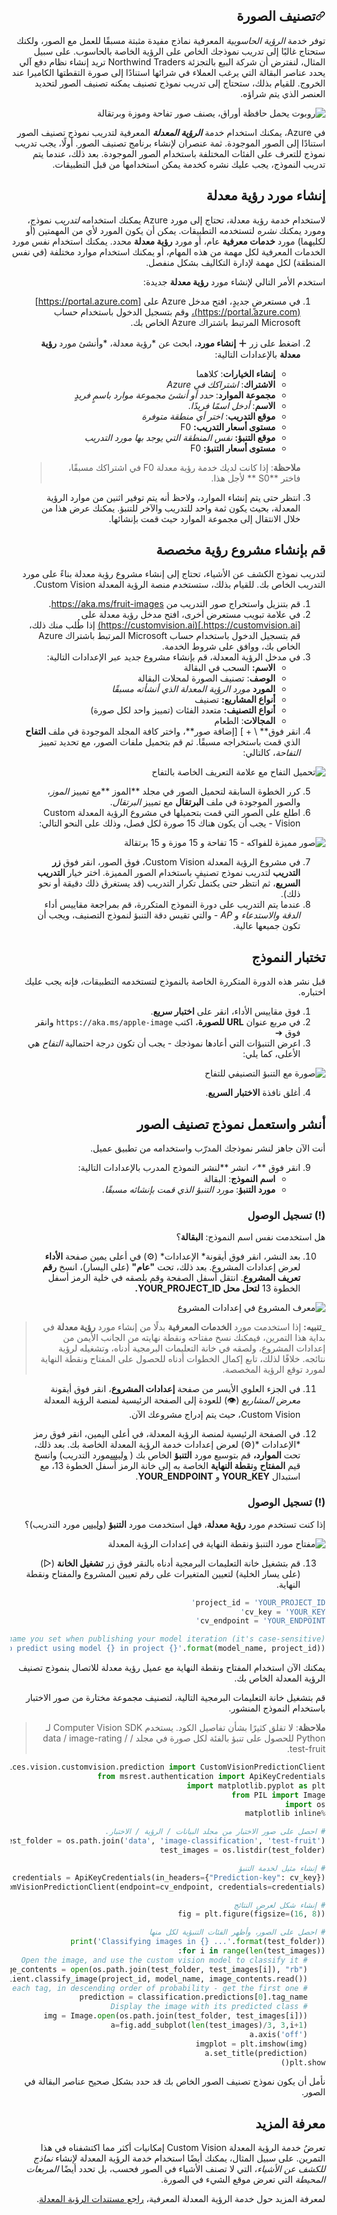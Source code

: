 <div id="readme" class="Box-body readme blob js-code-block-container p-5 p-xl-6 gist-border-0" dir="rtl">
    <article class="markdown-body entry-content container-lg" itemprop="text"><h1><a id="user-content-تصنيف-الصورة" class="anchor" aria-hidden="true" href="#تصنيف-الصورة"><svg class="octicon octicon-link" viewBox="0 0 16 16" version="1.1" width="16" height="16" aria-hidden="true"><path fill-rule="evenodd" d="M7.775 3.275a.75.75 0 001.06 1.06l1.25-1.25a2 2 0 112.83 2.83l-2.5 2.5a2 2 0 01-2.83 0 .75.75 0 00-1.06 1.06 3.5 3.5 0 004.95 0l2.5-2.5a3.5 3.5 0 00-4.95-4.95l-1.25 1.25zm-4.69 9.64a2 2 0 010-2.83l2.5-2.5a2 2 0 012.83 0 .75.75 0 001.06-1.06 3.5 3.5 0 00-4.95 0l-2.5 2.5a3.5 3.5 0 004.95 4.95l1.25-1.25a.75.75 0 00-1.06-1.06l-1.25 1.25a2 2 0 01-2.83 0z"></path></svg></a>تصنيف الصورة</h1>

توفر خدمة *الرؤية الحاسوبية* المعرفية نماذج مفيدة مثبتة مسبقًا للعمل مع الصور، ولكنك ستحتاج غالبًا إلى تدريب نموذجك الخاص على الرؤية الخاصة بالحاسوب. على سبيل المثال، لنفترض أن شركة البيع بالتجزئة Northwind Traders تريد إنشاء نظام دفع آلي يحدد عناصر البقالة التي يرغب العملاء في شرائها استنادًا إلى صورة التقطتها الكاميرا عند الخروج. للقيام بذلك، ستحتاج إلى تدريب نموذج تصنيف يمكنه تصنيف الصور لتحديد العنصر الذي يتم شراؤه.

![روبوت يحمل حافظة أوراق، يصنف صور تفاحة وموزة وبرتقالة](./images/image-classification.jpg)

في Azure، يمكنك استخدام خدمة ***الرؤية المعدلة*** المعرفية لتدريب نموذج تصنيف الصور استنادًا إلى الصور الموجودة. ثمة عنصران لإنشاء برنامج تصنيف الصور. أولًا، يجب تدريب نموذج للتعرف على الفئات المختلفة باستخدام الصور الموجودة. بعد ذلك، عندما يتم تدريب النموذج، يجب عليك نشره كخدمة يمكن استخدامها من قبل التطبيقات.

## إنشاء مورد رؤية معدلة

لاستخدام خدمة رؤية معدلة، تحتاج إلى مورد Azure يمكنك استخدامه *لتدريب* نموذج، ومورد يمكنك *نشره* لتستخدمه التطبيقات. يمكن أن يكون المورد لأي من المهمتين (أو لكليهما) مورد **خدمات معرفية** عام، أو مورد **رؤية معدلة** محدد. يمكنك استخدام نفس مورد الخدمات المعرفية لكل مهمة من هذه المهام، أو يمكنك استخدام موارد مختلفة (في نفس المنطقة) لكل مهمة لإدارة التكاليف بشكل منفصل.

استخدم الأمر التالي لإنشاء مورد **رؤية معدلة** جديدة:

1. في مستعرضٍ جديدٍ، افتح مدخل Azure على [https://portal.azure.com](https://portal.azure.com)، وقم بتسجيل الدخول باستخدام حساب Microsoft المرتبط باشتراك Azure الخاص بك.
2. اضغط على زر **&#65291; إنشاء مورد**، ابحث عن *رؤية معدلة، *وأنشئ مورد **رؤية معدلة** بالإعدادات التالية:
    - **إنشاء الخيارات**: كلاهما
    - **الاشتراك**: *اشتراكك في Azure*
    - **مجموعة الموارد**: *حدد أو أنشئ مجموعة موارد باسمٍ فريدٍ*
    - **الاسم**: *أدخل اسمًا فريدًا*.
    - **موقع التدريب**: *اختر أي منطقة متوفرة*
    - **مستوى أسعار التدريب:** F0
    - **موقع التنبؤ:** *نفس المنطقة التي يوجد بها مورد التدريب*
    - **مستوى أسعار التنبؤ:** F0

    >**ملاحظة**: إذا كانت لديك خدمة رؤية معدلة F0 في اشتراكك مسبقًا، فاختر **S0 ** لأجل هذا.

3. انتظر حتى يتم إنشاء الموارد، ولاحظ أنه يتم توفير اثنين من موارد الرؤية المعدلة، بحيث يكون ثمة واحد للتدريب والآخر للتنبؤ. يمكنك عرض هذا من خلال الانتقال إلى مجموعة الموارد حيث قمت بإنشائها.

## قم بإنشاء مشروع رؤية مخصصة

لتدريب نموذج الكشف عن الأشياء، تحتاج إلى إنشاء مشروع رؤية معدلة بناءً على مورد التدريب الخاص بك. للقيام بذلك، ستستخدم منصة الرؤية المعدلة Custom Vision.

1. قم بتنزيل واستخراج صور التدريب من https://aka.ms/fruit-images.
2. في علامة تبويب مستعرض أخرى، افتح مدخل رؤية معدلة على [https://customvision.ai.](https://customvision.ai) إذا طُلب منك ذلك، قم بتسجيل الدخول باستخدام حساب Microsoft المرتبط باشتراك Azure الخاص بك، ووافق على شروط الخدمة.
3. في مدخل الرؤية المعدلة، قم بإنشاء مشروع جديد عبر الإعدادات التالية:
    - **الاسم:** السحب في البقالة
    - **الوصف**: تصنيف الصورة لمحلات البقالة
    - **المورد** *مورد الرؤية المعدلة الذي أنشأته مسبقًا*
    - **أنواع المشاريع:** تصنيف
    - **أنواع التصنيف:** متعدد الفئات (تمييز واحد لكل صورة)
    - **المجالات**: الطعام
4. انقر فوق** \ + \] [إضافة صور**، واختر كافة المجلد الموجودة في ملف **التفاح** الذي قمت باستخراجه مسبقًا. ثم قم بتحميل ملفات الصور، مع تحديد تمييز *التفاحة*، كالتالي:

![تحميل التفاح مع علامة التعريف الخاصة بالتفاح](./images/upload_apples.jpg)
   
5. كرر الخطوة السابقة لتحميل الصور في مجلد **الموز **مع تمييز *الموز*، والصور الموجودة في ملف **البرتقال** مع تمييز *البرتقال*.
6. اطلع على الصور التي قمت بتحميلها في مشروع الرؤية المعدلة Custom Vision - يجب أن يكون هناك 15 صورة لكل فصل، وذلك على النحو التالي:

![صور مميزة للفواكه - 15 تفاحة و 15 موزة و 15 برتقالة](./images/fruit.jpg)
    
7. في مشروع الرؤية المعدلة Custom Vision، فوق الصور، انقر فوق **زر التدريب** لتدريب نموذج تصنيفٍ باستخدام الصور المميزة. اختر خيار **التدريب السريع**، ثم انتظر حتى يكتمل تكرار التدريب (قد يستغرق ذلك دقيقة أو نحو ذلك).
8. عندما يتم التدريب على دورة النموذج المتكررة، قم بمراجعة مقاييس أداء *الدقة* *والاستدعاء* و *AP* - والتي تقيس دقة التنبؤ لنموذج التصنيف، ويجب أن تكون جميعها عالية.

## تختبار النموذج

قبل نشر هذه الدورة المتكررة الخاصة بالنموذج لتستخدمه التطبيقات، فإنه يجب عليك اختباره.

1. فوق مقاييس الأداء، انقر على **اختبار سريع**.
2. في مربع عنوان **URL للصورة**، اكتب `https://aka.ms/apple-image` وانقر فوق &#10132;
3. اعرض التنبؤات التي أعادها نموذجك - يجب أن تكون درجة احتمالية *التفاح* هي الأعلى، كما يلي:

![صورة مع التنبؤ التصنيفي للتفاح](./images/test-apple.jpg)

4. أغلق نافذة **الاختبار السريع**.

## أنشر واستعمل نموذج تصنيف الصور

أنت الآن جاهز لنشر نموذجك المدرّب واستخدامه من تطبيق عميل.

9. انقر فوق **&#128504; انشر **لنشر النموذج المدرب بالإعدادات التالية:
    - **اسم النموذج**: البقالة
    - **مورد التنبؤ**: *مورد التنبؤ الذي قمت بإنشائه مسبقًا*.

### (!) تسجيل الوصول 
هل استخدمت نفس اسم النموذج: **البقالة**؟   

10. بعد النشر، انقر فوق أيقونة* الإعدادات* (&#9881;) في أعلى يمين صفحة **الأداء** لعرض إعدادات المشروع. بعد ذلك، تحت **"عام"** (على اليسار)، انسخ **رقم تعريف المشروع**. انتقل أسفل الصفحة وقم بلصقه في خلية الرمز أسفل الخطوة 13 **لتحل محل YOUR_PROJECT_ID.**

![معرف المشروع في إعدادات المشروع](./images/cv_project_settings.jpg)

> _**تنبيه:** إذا استخدمت مورد **الخدمات المعرفية** بدلًا من إنشاء مورد **رؤية معدلة** في بداية هذا التمرين، فيمكنك نسخ مفتاحه ونقطة نهايته من الجانب الأيمن من إعدادات المشروع، ولصقه في خانة التعليمات البرمجية أدناه، وتشغيله لرؤية نتائجه. خلافًا لذلك، تابع إكمال الخطوات أدناه للحصول على المفتاح ونقطة النهاية لمورد توقع الرؤية المخصصة.

11. في الجزء العلوي الأيسر من صفحة **إعدادات المشروع**، انقر فوق أيقونة *معرض المشاريع* (&#128065;) للعودة إلى الصفحة الرئيسية لمنصة الرؤية المعدلة Custom Vision، حيث يتم إدراج مشروعك الآن.

12. في الصفحة الرئيسية لمنصة الرؤية المعدلة، في أعلى اليمين، انقر فوق رمز *الإعدادات *(&#9881;) لعرض إعدادات خدمة الرؤية المعدلة الخاصة بك. بعد ذلك، تحت **الموارد،** قم بتوسيع مورد **التنبؤ** الخاص بك ( <u>وليس</u>مورد التدريب) وانسخ قيم **المفتاح** و**نقطة النهاية** الخاصة به إلى خانة الرمز أسفل الخطوة 13، مع استبدال **YOUR_KEY** و **YOUR_ENDPOINT**.

### (!) تسجيل الوصول 
إذا كنت تستخدم مورد **رؤية معدلة**، فهل استخدمت مورد **التنبؤ** (<u>وليس</u> مورد التدريب)؟

![مفتاح مورد التنبؤ ونقطة النهاية في إعدادات الرؤية المعدلة](./images/cv_settings.jpg)

13. قم بتشغيل خانة التعليمات البرمجية أدناه بالنقر فوق زر **تشغيل الخانة** (&#9655;) (على يسار الخلية) لتعيين المتغيرات على رقم تعيين المشروع والمفتاح ونقطة النهاية.


```python
project_id = 'YOUR_PROJECT_ID'
cv_key = 'YOUR_KEY'
cv_endpoint = 'YOUR_ENDPOINT'

model_name = 'groceries' # this must match the model name you set when publishing your model iteration (it's case-sensitive)!
print('Ready to predict using model {} in project {}'.format(model_name, project_id))
```

يمكنك الآن استخدام المفتاح ونقطة النهاية مع عميل رؤية معدلة للاتصال بنموذج تصنيف الرؤية المعدلة الخاص بك.

قم بتشغيل خانة التعليمات البرمجية التالية، لتصنيف مجموعة مختارة من صور الاختبار باستخدام النموذج المنشور.

> **ملاحظة**: لا تقلق كثيرًا بشأن تفاصيل الكود. يستخدم Computer Vision SDK لـ Python للحصول على تنبؤ بالفئة لكل صورة في مجلد / data / image-rating / test-fruit.


```python
from azure.cognitiveservices.vision.customvision.prediction import CustomVisionPredictionClient
from msrest.authentication import ApiKeyCredentials
import matplotlib.pyplot as plt
from PIL import Image
import os
%matplotlib inline

# احصل على صور الاختبار من مجلد البيانات / الرؤية / الاختبار.
test_folder = os.path.join('data', 'image-classification', 'test-fruit')
test_images = os.listdir(test_folder)

# إنشاء مثيل لخدمة التنبؤ
credentials = ApiKeyCredentials(in_headers={"Prediction-key": cv_key})
custom_vision_client = CustomVisionPredictionClient(endpoint=cv_endpoint, credentials=credentials)

# إنشاء شكل لعرض النتائج
fig = plt.figure(figsize=(16, 8))

# احصل على الصور، وأظهر الفئات التنبؤية لكل منها
print('Classifying images in {} ...'.format(test_folder))
for i in range(len(test_images)):
    # Open the image, and use the custom vision model to classify it
    image_contents = open(os.path.join(test_folder, test_images[i]), "rb")
    classification = custom_vision_client.classify_image(project_id, model_name, image_contents.read())
    # The results include a prediction for each tag, in descending order of probability - get the first one
    prediction = classification.predictions[0].tag_name
    # Display the image with its predicted class
    img = Image.open(os.path.join(test_folder, test_images[i]))
    a=fig.add_subplot(len(test_images)/3, 3,i+1)
    a.axis('off')
    imgplot = plt.imshow(img)
    a.set_title(prediction)
plt.show()
```

نأمل أن يكون نموذج تصنيف الصور الخاص بك قد حدد بشكل صحيح عناصر البقالة في الصور.

## معرفة المزيد

تعرضُ خدمة الرؤية المعدلة Custom Vision إمكانيات أكثر مما اكتشفناه في هذا التمرين. على سبيل المثال، يمكنك أيضًا استخدام خدمة الرؤية المعدلة لإنشاء *نماذج للكشف عن الأشياء*، التي لا تصنف الأشياء في الصور فحسب، بل تحدد أيضًا *المربعات المحيطة* التي تعرض موقع الشيء في الصورة.

لمعرفة المزيد حول خدمة الرؤية المعدلة المعرفية، [راجع مستندات الرؤية المعدلة](https://docs.microsoft.com/azure/cognitive-services/custom-vision-service/home).

